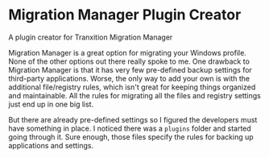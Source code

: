 # Migration Manager Plugin Creator
A plugin creator for Tranxition Migration Manager

Migration Manager is a great option for migrating your Windows profile. None of the other options out there really spoke to me. One drawback to Migration Manager is that it has very few pre-defined backup settings for third-party applications. Worse, the only way to add your own is with the additional file/registry rules, which isn't great for keeping things organized and maintainable. All the rules for migrating all the files and registry settings just end up in one big list.

But there are already pre-defined settings so I figured the developers must have something in place. I noticed there was a `plugins` folder and started going through it. Sure enough, those files specify the rules for backing up applications and settings.
